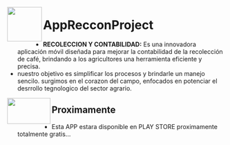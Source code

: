 <a href="https://github.com/rojas05/AppRecconProject"><img src="https://github.com/rojas05/AppRecconProject/blob/Develop/app/src/main/res/drawable/reccon_splash.jpg" align="left" height="80" width="80" ></a>

# AppRecconProject
- **RECOLECCION Y CONTABILIDAD:** Es una innovadora aplicación móvil diseñada para mejorar la contabilidad de la recolección de café, brindando a los agricultores una herramienta eficiente y precisa.
- nuestro objetivo es simplificar los procesos y brindarle un manejo sencilo. surgimos en el corazon del campo, enfocados en potenciar el desrrollo tegnologico del sector agrario.
  
 <a href="https://github.com/rojas05/AppRecconProject"><img src="https://upload.wikimedia.org/wikipedia/commons/7/78/Google_Play_Store_badge_EN.svg" align="left" height="60" width="100" ></a>

## Proximamente
- Esta APP estara disponible en PLAY STORE proximamente totalmente gratis...
